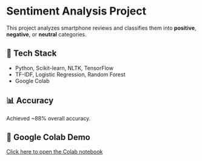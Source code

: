 # Sentiment Analysis Project
This project analyzes smartphone reviews and classifies them into **positive**, **negative**, or **neutral** categories.

## 🔧 Tech Stack
- Python, Scikit-learn, NLTK, TensorFlow
- TF-IDF, Logistic Regression, Random Forest
- Google Colab

## 📊 Accuracy
Achieved ~88% overall accuracy.


## 🔗 Google Colab Demo
[Click here to open the Colab notebook](https://colab.research.google.com/drive/1Z58vkJqSlB0DakXcapX7hBDsXZ6Z6xgu)
